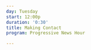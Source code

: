 ```yaml
---
day: Tuesday
start: 12:00p
duration: '0:30'
title: Making Contact
program: Progressive News Hour

---
```

